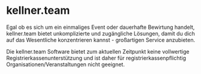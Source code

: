 # kellner.team

Egal ob es sich um ein einmaliges Event oder dauerhafte Bewirtung handelt, kellner.team bietet unkomplizierte und 
zugängliche Lösungen, damit du dich auf das Wesentliche konzentrieren kannst - großartigen Service anzubieten. 

<warning>
    Die kellner.team Software bietet zum aktuellen Zeitpunkt keine vollwertige Registrierkassenunterstützung und ist daher für 
    registrierkassenpflichtig Organisationen/Veranstaltungen nicht geeignet.
</warning>

